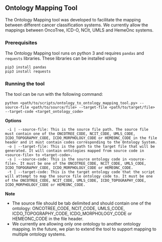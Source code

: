 ## Ontology Mapping Tool

The Ontology Mapping tool was developed to facilitate the mapping between different cancer classification systems. We currently allow the mappings between OncoTree, ICD-O, NCIt, UMLS and HemeOnc systems.

### Prerequisites
The Ontology Mapping tool runs on python 3 and requires `pandas` and `requests` libraries. These libraries can be installed using
```
pip3 install pandas
pip3 install requests
 ```

### Running the tool

The tool can be run with the following command:
```
python <path/to/scripts/ontology_to_ontology_mapping_tool.py> --source-file <path/to/source/file> --target-file <path/to/target/file> --target-code <target_ontology_code>
```

**Options**
```
 -i | --source-file: This is the source file path. The source file must contain one of the ONCOTREE_CODE, NCIT_CODE, UMLS_CODE, ICDO_TOPOGRAPHY_CODE, ICDO_MORPHOLOGY_CODE or HEMEONC_CODE in the file header and it must contain codes corresponding to the Ontology System.
 -o | --target-file: This is the path to the target file that will be generated. It will contain ontologies mapped from source code in <source-file> to <target-code>.
 -s | --source-code: This is the source ontology code in <source-file>. It must be one of the ONCOTREE_CODE, NCIT_CODE, UMLS_CODE, ICDO_TOPOGRAPHY_CODE, ICDO_MORPHOLOGY_CODE or HEMEONC_CODE.
 -t | --target-code: This is the target ontology code that the script will attempt to map the source file ontology code to. It must be one of the ONCOTREE_CODE, NCIT_CODE, UMLS_CODE, ICDO_TOPOGRAPHY_CODE, ICDO_MORPHOLOGY_CODE or HEMEONC_CODE.
```

**Note**
- The source file should be tab delimited and should contain one of the ontology: ONCOTREE_CODE, NCIT_CODE, UMLS_CODE, ICDO_TOPOGRAPHY_CODE, ICDO_MORPHOLOGY_CODE or HEMEONC_CODE in the file header.
- We currently are allowing only one ontology to another ontology mapping. In the future, we plan to extend the tool to support mapping to multiple ontology systems.
